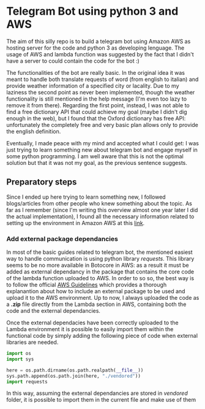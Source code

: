 # Telegram Bot using python 3 and AWS

The aim of this silly repo is to build a telegram bot using Amazon AWS as hosting server for the code and python 3 as developing lenguage. The usage of AWS and lambda function was suggested by the fact that I didn't have a server to could contain the code for the bot :)

The functionalities of the bot are really basic. In the original idea it was meant to handle both translate requests of word (from english to italian) and provide weather information of a specified city or lacality. Due to my laziness the second point as never been implemented, though the weather functionality is still mentioned in the help message (I'm even too lazy to remove it from there). Regarding the first point, instead, I was not able to find a free dictionary API that could achieve my goal (maybe I didn't dig enough in the web), but I found that the Oxford dictionary has free API: unfortunately the completely free and very basic plan allows only to provide the english definition.

Eventually, I made peace with my mind and accepted what I could get: I was just trying to learn something new about telegram bot and engage myself in some python programming. I am well aware that this is not the optimal solution but that it was not my goal, as the previous sentence suggests.

## Preparatory steps

Since I ended up here trying to learn something new, I followed blogs/articles from other people who knew something about the topic. As far as I remember (since I'm writing this overview almost one year later I did the actual implementation), I found all the necessary information related to setting up the environment in Amazon AWS at this [link](https://dev.to/nqcm/-building-a-telegram-bot-with-aws-api-gateway-and-aws-lambda-27fg).

### Add external package dependancies

In most of the basic guides related to telegram bot, the mentioned easiest way to handle communication is using python library *requests*. This library seems to be no more available in Botocore in AWS: as a result it must be added as external dependancy in the package that contains the core code of the lambda function uploaded to AWS. In order to so so, the best way is to follow the official [AWS Guidelines](https://docs.aws.amazon.com/lambda/latest/dg/python-package.html#python-package-dependencies) which provides a thorough explanantion about how to include an external package to be used and upload it to the AWS environment. Up to now, I always uploaded the code as a **.zip** file directly from the Lambda section in AWS, containing both the code and the external dependancies.

Once the external dependacies have been correctly uploaded to the Lambda environment it is possible to easily import them within the functional code by simply adding the following piece of code when external libraries are needed.

```python
import os
import sys

here = os.path.dirname(os.path.realpath(__file__))
sys.path.append(os.path.join(here, "./vendored"))
import requests
```
In this way, assuming the external dependancies are stored in *vendored* folder, it is possible to import them in the current file and make use of them 
